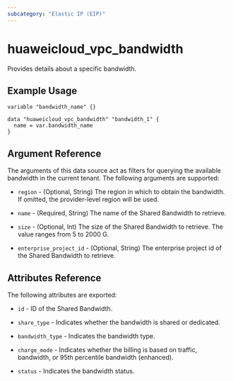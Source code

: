 ```yaml
---
subcategory: "Elastic IP (EIP)"
---
```


# huaweicloud\_vpc\_bandwidth

Provides details about a specific bandwidth.

## Example Usage

```hcl
variable "bandwidth_name" {}

data "huaweicloud_vpc_bandwidth" "bandwidth_1" {
  name = var.bandwidth_name
}
```

## Argument Reference

The arguments of this data source act as filters for querying the available
bandwidth in the current tenant. The following arguments are supported:

* `region` - (Optional, String) The region in which to obtain the bandwidth. If omitted, the provider-level region will be used.

* `name` - (Required, String) The name of the Shared Bandwidth to retrieve.

* `size` - (Optional, Int) The size of the Shared Bandwidth to retrieve. The value ranges from 5 to 2000 G.

* `enterprise_project_id` - (Optional, String) The enterprise project id of the Shared Bandwidth to retrieve.


## Attributes Reference

The following attributes are exported:

* `id` -  ID of the Shared Bandwidth.

* `share_type` - Indicates whether the bandwidth is shared or dedicated.

* `bandwidth_type` - Indicates the bandwidth type.

* `charge_mode` - Indicates whether the billing is based on traffic, bandwidth, or 95th percentile bandwidth (enhanced).

* `status` - Indicates the bandwidth status.
